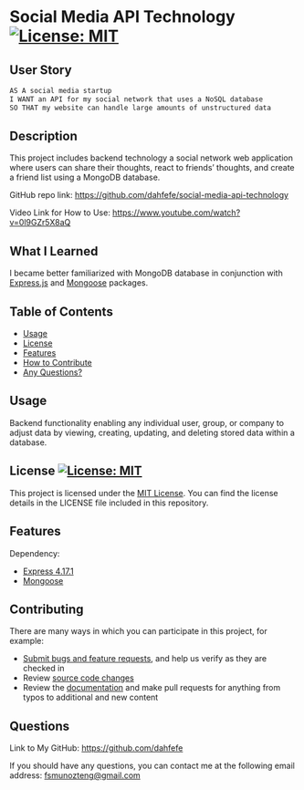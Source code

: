 # Social Media API Technology  [![License: MIT](https://img.shields.io/badge/License-MIT-yellow.svg)](https://opensource.org/licenses/MIT)

## User Story

```md
AS A social media startup
I WANT an API for my social network that uses a NoSQL database
SO THAT my website can handle large amounts of unstructured data
```

## Description

This project includes backend technology a social network web application where users can share their thoughts, react to friends’ thoughts, and create a friend list using a MongoDB database. 

GitHub repo link: https://github.com/dahfefe/social-media-api-technology

Video Link for How to Use: https://www.youtube.com/watch?v=0l9GZr5X8aQ

## What I Learned
  
I became better familiarized with MongoDB database in conjunction with [Express.js](https://www.npmjs.com/package/express) and [Mongoose](https://www.npmjs.com/package/mongoose) packages.

## Table of Contents

- [Usage](#usage)
- [License](#license)
- [Features](#features)
- [How to Contribute](#contributing)
- [Any Questions?](#questions)

## Usage

Backend functionality enabling any individual user, group, or company to adjust data by viewing, creating, updating, and deleting stored data within a database. 

## License [![License: MIT](https://img.shields.io/badge/License-MIT-yellow.svg)](https://opensource.org/licenses/MIT)

This project is licensed under the [MIT License](https://opensource.org/license/mit). You can find the license details in the LICENSE file included in this repository.

## Features
  
Dependency: 
- [Express 4.17.1](https://www.npmjs.com/package/express)
- [Mongoose](https://www.npmjs.com/package/mongoose)

## Contributing

There are many ways in which you can participate in this project, for example:

* [Submit bugs and feature requests](https://github.com/dahfefe/employee-management-database-tool/issues), and help us verify as they are checked in
* Review [source code changes](https://github.com/dahfefe/employee-management-database-tool/pulls)
* Review the [documentation](https://github.com/microsoft/vscode-docs) and make pull requests for anything from typos to additional and new content

## Questions
  
Link to My GitHub: https://github.com/dahfefe

If you should have any questions, you can contact me at the following email address: fsmunozteng@gmail.com
